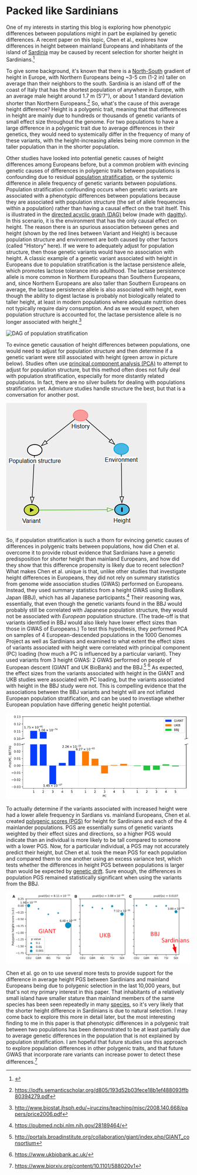 # Packed like Sardinians

One of my interests in starting this blog is exploring how phenotypic differences between populations might in part be explained by genetic differences. A recent paper on this topic, Chen et al., explores how differences in height between mainland Europeans and inhabitants of the island of
[Sardinia](https://en.wikipedia.org/wiki/Sardinia) may be caused by recent selection for shorter height in Sardinians.[^footer1]

[^footer1]: [](https://www.gwern.net/docs/genetics/selection/2020-chen.pdf)

To give some background, it's known that there is a
[North-South](https://www.worlddata.info/average-bodyheight.php) gradient of height in Europe, with Northern Europeans being ~3-5 cm (1-2 in) taller on average than their neighbors to the south. Sardinia is an island off of the coast of Italy that has the shortest population of anywhere in Europe, with an average male height around 1.7 m (5'7"), or about 1 standard deviation shorter than Northern Europeans.[^footer2] So, what's the cause of this average height difference? Height is a polygenic trait, meaning that that differences in height are mainly due to hundreds or thousands of genetic variants of small effect size throughout the genome. For two populations to have a large difference in a polygenic trait due to average differences in their genetics, they would need to systemically differ in the frequency of many of these variants, with the height-increasing alleles being more common in the taller population than in the shorter population.

[^footer2]: https://pdfs.semanticscholar.org/d805/193d52b03fece18b1ef488093ffb80394279.pdf

Other studies have looked into potential genetic causes of height differences among Europeans before, but a common problem with evincing genetic causes of differences in polygenic traits between populations is confounding due to residual
[population stratification](https://en.wikipedia.org/wiki/Population_stratification), or the systemic difference in allele frequency of genetic variants between populations. Population stratification confounding occurs when genetic variants are associated with a phenotypic differences between populations because they are associated with population structure (the set of allele frequencies within a population) rather than having a causal effect on the trait itself. This is illustrated in the
[directed acyclic graph (DAG)](https://en.wikipedia.org/wiki/Directed_acyclic_graph#Causal_structures) below (made with
[dagitty](https://www.dagitty.net)). In this scenario, it is the environment that has the only causal effect on height. The reason there is an spurious association between genes and height (shown by the red lines between Variant and Height) is because population structure and environment are both caused by other factors (called "History" here). If we were to adequately adjust for population structure, then those genetic variants would have no association with height. A classic example of a genetic variant associated with height in Europeans due to population stratification is the lactase persistence allele, which promotes lactose tolerance into adulthood. The lactase persistence allele is more common in Northern Europeans than Southern Europeans, and, since Northern Europeans are also taller than Southern Europeans on average, the lactase persistence allele is also associated with height, even though the ability to digest lactase is probably not biologically related to taller height, at least in modern populations where adequate nutrition does not typically require dairy consumption. And as we would expect, when population structure is accounted for, the lactase persistence allele is no longer associated with height.[^footer3]

[^footer3]: http://www.biostat.jhsph.edu/~iruczins/teaching/misc/2008.140.668/papers/price2006.pdf

![DAG of population stratification](https://github.com/softsweep/softsweep.github.io/images/dag1.png)

To evince genetic causation of height differences between populations, one would need to adjust for population structure and then determine if a genetic variant were still associated with height (green arrow in picture below). Studies often use
[principal component analysis (PCA)](https://setosa.io/ev/principal-component-analysis/) to attempt to adjust for population structure, but this method often does not fully deal with population stratification, especially for more distantly related populations. In fact, there are no silver bullets for dealing with populations stratification yet. Admixture studies handle structure the best, but that is a conversation for another post.

![DAG showing genes causing height](images/dag2.png)

So, if population stratification is such a thorn for evincing genetic causes of differences in polygenic traits between populations, how did Chen et al. overcome it to provide robust evidence that Sardinians have a genetic predisposition for shorter height than mainland Europeans, and how did they show that this difference propensity is likely due to recent selection? What makes Chen et al. unique is that, unlike other studies that investigate height differences in Europeans, they did not rely on summary statistics from genome wide association studies (GWAS) performed on Europeans. Instead, they used summary statistics from a height GWAS using BioBank Japan (BBJ), which has all Japanese participants.[^footer4] Their reasoning was, essentially, that even though the genetic variants found in the BBJ would probably still be correlated with Japanese population structure, they would not be associated with *European* population structure. (The trade-off is that variants identified in BBJ would also likely have lower effect sizes than those in GWAS of Europeans.) To test this hypothesis, they performed PCA on samples of 4 European-descended populations in the 1000 Genomes Project as well as Sardinians and examined to what extent the effect sizes of variants associated with height were correlated with principal component (PC) loading (how much a PC is influenced by a particular variant). They used variants from 3 height GWAS: 2 GWAS performed on people of European descent (GIANT and UK BioBank) and the BBJ.[^footer5] [^footer6] As expected, the effect sizes from the variants associated with height in the GIANT and UKB studies were associated with PC loading, but the variants associated with height in the BBJ study were not. This is compelling evidence that the associations between the BBJ variants and height will are not inflated European population stratification, and can be used to investiage whether European population have differing genetic height potential.

[^footer4]: https://pubmed.ncbi.nlm.nih.gov/28189464/

[^footer5]: http://portals.broadinstitute.org/collaboration/giant/index.php/GIANT_consortium

[^footer6]: https://www.ukbiobank.ac.uk/

![Association between PCs and effect sizes across GIANT, UKB, and BBJ](images/fig1.png)

To actually determine if the variants associated with increased height were had a lower allele frequency in Sardians vs. mainland Europeans, Chen et al. created
[polygenic scores (PGS)](https://en.wikipedia.org/wiki/Polygenic_score) for height for Sardinians and each of the 4 mainlander populations. PGS are essentially sums of genetic variants weighted by their effect sizes and directions, so a higher PGS would indicate than an individual is more likely to be tall compared to someone with a lower PGS. Now, for a particular individual, a PGS may not accurately predict their height, but Chen et al. took the mean PGS for each population and compared them to one another using an excess variance test, which tests whether the differences in height PGS between populations is larger than would be expected by
[genetic drift](https://en.wikipedia.org/wiki/Genetic_drift). Sure enough, the differences in population PGS remained statistically significant when using the variants from the BBJ.

![PGS between European populations](images/fig2.png)

Chen et al. go on to use several more tests to provide support for the difference in average height PGS between Sardinians and mainland Europeans being due to polygenic selection in the last 10,000 years, but that's not my primary interest in this paper. That inhabitants of a relatively small island have smaller stature than mainland members of the same species has been seen repeatedly in many
[species](https://en.wikipedia.org/wiki/Insular_dwarfism), so it's very likely that the shorter height difference in Sardinians is due to natural selection. I may come back to explore this more in detail later, but the most interesting finding to me in this paper is that phenotypic differences in a polygenic trait between two populations has been demonstrated to be at least partially due to average genetic differences in the population that is not explained by population stratification. I am hopeful that future studies use this approach to explore population differences in other polygenic traits, and that future GWAS that incorporate rare variants can increase power to detect these differences.[^footer7]

[^footer7]: https://www.biorxiv.org/content/10.1101/588020v1
